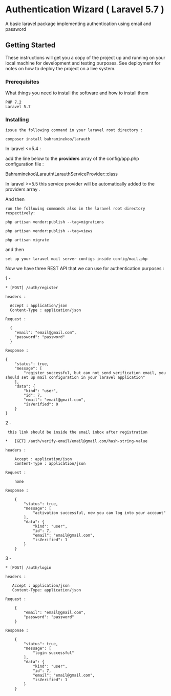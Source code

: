 
# Authentication Wizard ( Laravel 5.7 )

A basic laravel package implementing authentication using email and password

## Getting Started

These instructions will get you a copy of the project up and running on your local machine for development and testing purposes. See deployment for notes on how to deploy the project on a live system.

### Prerequisites

What things you need to install the software and how to install them

```
PHP 7.2
Laravel 5.7 
```

### Installing

```
issue the following command in your laravel root directory :

composer install bahraminekoo/larauth

```

In laravel <=5.4  :

add the line below to the **providers** array of the config/app.php configuration file :

Bahraminekoo\Larauth\LarauthServiceProvider::class

In laravel >=5.5 this service provider will be automatically added to the providers array .

And then

```
run the following commands also in the laravel root directory respectively:

php artisan vendor:publish --tag=migrations

php artisan vendor:publish --tag=views

php artisan migrate

```

and then 

```
set up your laravel mail server configs inside config/mail.php
```

Now we have three REST API that we can use for authentication purposes :

1 - 

    * [POST] /auth/register
    
    headers :
    
      Accept : application/json
      Content-Type : application/json
      
    Request :
       
      {
      	"email": "email@gmail.com",
      	"password": "password"
      }

    Response :
    
    {
        "status": true,
        "message": [
            "register successful, but can not send verification email, you should set up mail configuration in your laravel application"
        ],
        "data": {
            "kind": "user",
            "id": 7,
            "email": "email@gmail.com",
            "isVerified": 0
        }
    }
    
2 - 

     this link should be inside the email inbox after registration
     
    *   [GET] /auth/verify-email/email@gmail.com/hash-string-value 
    
    headers : 
    
        Accept : application/json
        Content-Type : application/json
    
    Request :
    
        none
        
    Response :
    
        {
            "status": true,
            "message": [
                "activation successful, now you can log into your account"
            ],
            "data": {
                "kind": "user",
                "id": 7,
                "email": "email@gmail.com",
                "isVerified": 1
            }
        } 
        
3 - 

    * [POST] /auth/login
    
    headers : 
     
       Accept : application/json
       Content-Type: application/json
       
    Request :
    
        {
        	"email": "email@gmail.com",
        	"password": "password"
        } 
        
    Response : 
    
        {
            "status": true,
            "message": [
                "login successful"
            ],
            "data": {
                "kind": "user",
                "id": 7,
                "email": "email@gmail.com",
                "isVerified": 1
            }
        }                     